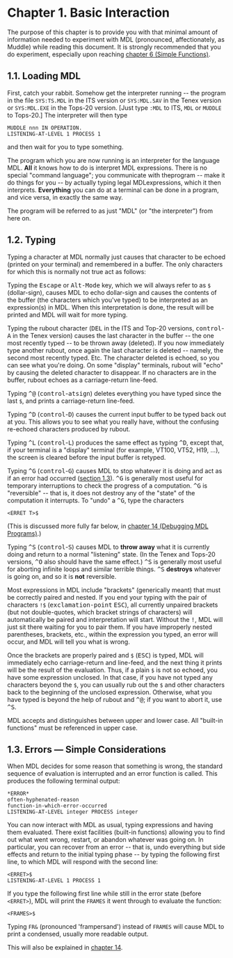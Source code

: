 # Chapter 1. Basic Interaction

The purpose of this chapter is to provide you with that minimal amount of information needed to experiment with MDL (pronounced, affectionately, as Muddle) while reading this document. It is strongly recommended that you do experiment, especially upon reaching [chapter 6 (Simple Functions)](06-simple-functions.md).

## 1.1. Loading MDL

First, catch your rabbit. Somehow get the interpreter running -- the program in the file `SYS:TS.MDL` in the ITS version or `SYS:MDL.SAV` in the Tenex version or `SYS:MDL.EXE` in the Tops-20 version. [Just type `:MDL` to ITS, `MDL` or `MUDDLE` to Tops-20.] The interpreter will then type

    MUDDLE nnn IN OPERATION.
    LISTENING-AT-LEVEL 1 PROCESS 1

and then wait for you to type something.

The program which you are now running is an interpreter for the language MDL. **All** it knows how to do is interpret MDL expressions. There is no special "command language"; you communicate with theprogram -- make it do things for you -- by actually typing legal MDLexpressions, which it then interprets. **Everything** you can do at a terminal can be done in a program, and vice versa, in exactly the same way.

The program will be referred to as just "MDL" (or "the interpreter") from here on.

## 1.2. Typing

Typing a character at MDL normally just causes that character to be echoed (printed on your terminal) and remembered in a buffer. The only characters for which this is normally not true act as follows:

Typing the <kbd>Escape</kbd> or <kbd>Alt-Mode</kbd> key, which we will always refer to as `$` (dollar-sign), causes MDL to echo dollar-sign and causes the contents of the buffer (the characters which you've typed) to be interpreted as an expression(s) in MDL. When this interpretation is done, the result will be printed and MDL will wait for more typing.

Typing the rubout character (<kbd>DEL</kbd> in the ITS and Top-20 versions, <kbd>control</kbd>-<kbd>A</kbd> in the Tenex version) causes the last character in the buffer -- the one most recently typed -- to be thrown away (deleted). If you now immediately type another rubout, once again the last character is deleted -- namely, the second most recently typed. Etc. The character deleted is echoed, so you can see what you're doing. On some "display" terminals, rubout will "echo" by causing the deleted character to disappear. If no characters are in the buffer, rubout echoes as a carriage-return line-feed.

Typing <kbd>^@</kbd> (<kbd>control</kbd>-<kbd>atsign</kbd>) deletes everything you have typed since the last `$`, and prints a carriage-return line-feed.

Typing <kbd>^D</kbd> (<kbd>control</kbd>-<kbd>D</kbd>) causes the current input buffer to be typed back out at you. This allows you to see what you really have, without the confusing re-echoed characters produced by rubout.

Typing <kbd>^L</kbd> (<kbd>control</kbd>-<kbd>L</kbd>) produces the same effect as typing <kbd>^D</kbd>, except that, if your terminal is a "display" terminal (for example, VT100, VT52, H19, ...), the screen is cleared before the input buffer is retyped.

Typing <kbd>^G</kbd> (<kbd>control</kbd>-<kbd>G</kbd>) causes MDL to stop whatever it is doing and act as if an error had occurred ([section 1.3](#13-errors-simple-considerations)). <kbd>^G</kbd> is generally most useful for temporary interruptions to check the progress of a computation. <kbd>^G</kbd> is "reversible" -- that is, it does not destroy any of the "state" of the computation it interrupts. To "undo" a <kbd>^G</kbd>, type the characters

    <ERRET T>$

(This is discussed more fully far below, in [chapter 14 (Debugging MDL Programs)](14-debugging-mdl-programs.md).)

Typing <kbd>^S</kbd> (<kbd>control</kbd>-<kbd>S</kbd>) causes MDL to **throw away** what it is currently doing and return to a normal "listening" state. (In the Tenex and Tops-20 versions, <kbd>^O</kbd> also should have the same effect.) <kbd>^S</kbd> is generally most useful for aborting infinite loops and similar terrible things. <kbd>^S</kbd> **destroys** whatever is going on, and so it is **not** reversible.

Most expressions in MDL include "brackets" (generically meant) that must be correctly paired and nested. If you end your typing with the pair of characters `!$` (<kbd>exclamation-point</kbd> <kbd>ESC</kbd>), all currently unpaired brackets (but not double-quotes, which bracket strings of characters) will automatically be paired and interpretation will start. Without the <kbd>!</kbd>, MDL will just sit there waiting for you to pair them. If you have improperly nested parentheses, brackets, etc., within the expression you typed, an error will occur, and MDL will tell you what is wrong.

Once the brackets are properly paired and `$` (<kbd>ESC</kbd>) is typed, MDL will immediately echo carriage-return and line-feed, and the next thing it prints will be the result of the evaluation. Thus, if a plain `$` is not so echoed, you have some expression unclosed. In that case, if you have not typed any characters beyond the `$`, you can usually rub out the `$` and other characters back to the beginning of the unclosed expression. Otherwise, what you have typed is beyond the help of rubout and <kbd>^@</kbd>; if you want to abort it, use <kbd>^S</kbd>.

MDL accepts and distinguishes between upper and lower case. All "built-in functions" must be referenced in upper case.

## 1.3. Errors — Simple Considerations

When MDL decides for some reason that something is wrong, the standard sequence of evaluation is interrupted and an error function is called. This produces the following terminal output:

    *ERROR*
    often-hyphenated-reason
    function-in-which-error-occurred
    LISTENING-AT-LEVEL integer PROCESS integer

You can now interact with MDL as usual, typing expressions and having them evaluated. There exist facilities (built-in functions) allowing you to find out what went wrong, restart, or abandon whatever was going on. In particular, you can recover from an error -- that is, undo everything but side effects and return to the initial typing phase -- by typing the following first line, to which MDL will respond with the second line:

    <ERRET>$
    LISTENING-AT-LEVEL 1 PROCESS 1

If you type the following first line while still in the error state (before `<ERRET>`), MDL will print the `FRAMES` it went through to evaluate the function:

    <FRAMES>$

Typing `FR&` (pronounced 'frampersand') instead of `FRAMES` will cause MDL to print a condensed, usually more readable output.

This will also be explained in [chapter 14](14-debugging-mdl-programs.md).
